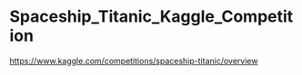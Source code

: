 # Spaceship_Titanic_Kaggle_Competition
https://www.kaggle.com/competitions/spaceship-titanic/overview
